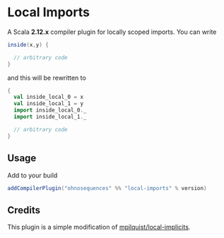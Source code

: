 # Local Imports

A Scala **2.12.x** compiler plugin for locally scoped imports. You can write

``` scala
inside(x,y) {

  // arbitrary code
}
```

and this will be rewritten to

``` scala
{
  val inside_local_0 = x
  val inside_local_1 = y
  import inside_local_0._
  import inside_local_1._

  // arbitrary code
}
```

## Usage

Add to your build

```scala
addCompilerPlugin("ohnosequences" %% "local-imports" % version)
```

## Credits

This plugin is a simple modification of [mpilquist/local-implicits](https://github.com/mpilquist/local-implicits).
